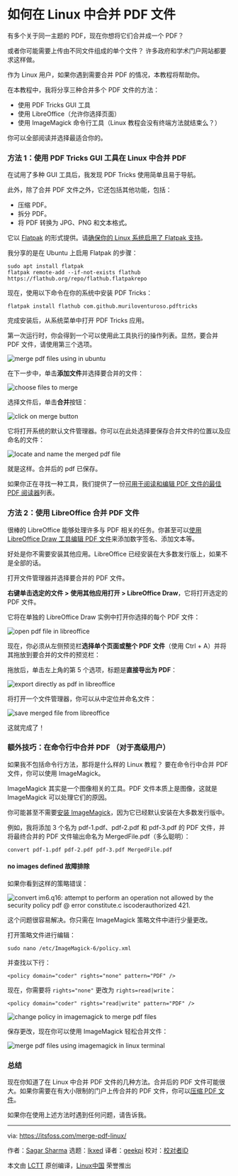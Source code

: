 [#]: subject: "How to Merge PDF Files in Linux"
[#]: via: "https://itsfoss.com/merge-pdf-linux/"
[#]: author: "Sagar Sharma https://itsfoss.com/author/sagar/"
[#]: collector: "lkxed"
[#]: translator: "geekpi"
[#]: reviewer: " "
[#]: publisher: " "
[#]: url: " "

如何在 Linux 中合并 PDF 文件
======

有多个关于同一主题的 PDF，现在你想将它们合并成一个 PDF？

或者你可能需要上传由不同文件组成的单个文件？ 许多政府和学术门户网站都要求这样做。

作为 Linux 用户，如果你遇到需要合并 PDF 的情况，本教程将帮助你。

在本教程中，我将分享三种合并多个 PDF 文件的方法：

- 使用 PDF Tricks GUI 工具
- 使用 LibreOffice（允许你选择页面）
- 使用 ImageMagick 命令行工具（Linux 教程会没有终端方法就结束么？）

你可以全部阅读并选择最适合你的。

### 方法 1：使用 PDF Tricks GUI 工具在 Linux 中合并 PDF

在试用了多种 GUI 工具后，我发现 PDF Tricks 使用简单且易于导航。

此外，除了合并 PDF 文件之外，它还包括其他功能，包括：

- 压缩 PDF。
- 拆分 PDF。
- 将 PDF 转换为 JPG、PNG 和文本格式。

它以 [Flatpak][1] 的形式提供。请[确保你的 Linux 系统启用了 Flatpak 支持][2]。

我分享的是在 Ubuntu 上启用 Flatpak 的步骤：

```
sudo apt install flatpak
flatpak remote-add --if-not-exists flathub https://flathub.org/repo/flathub.flatpakrepo
```

现在，使用以下命令在你的系统中安装 PDF Tricks：

```
flatpak install flathub com.github.muriloventuroso.pdftricks
```

完成安装后，从系统菜单中打开 PDF Tricks 应用。

第一次运行时，你会得到一个可以使用此工具执行的操作列表。显然，要合并 PDF 文件，请使用第三个选项。

![merge pdf files using in ubuntu][3]

在下一步中，单击**添加文件**并选择要合并的文件：

![choose files to merge][4]

选择文件后，单击**合并**按钮：

![click on merge button][5]

它将打开系统的默认文件管理器。你可以在此处选择要保存合并文件的位置以及应命名的文件：

![locate and name the merged pdf file][6]

就是这样。合并后的 pdf 已保存。

如果你正在寻找一种工具，我们提供了一份[可用于阅读和编辑 PDF 文件的最佳 PDF 阅读器][7]列表。

### 方法 2：使用 LibreOffice 合并 PDF 文件

很棒的 LibreOffice 能够处理许多与 PDF 相关的任务。你甚至可以[使用 LibreOffice Draw 工具编辑 PDF 文件][8]来添加数字签名、添加文本等。

好处是你不需要安装其他应用。LibreOffice 已经安装在大多数发行版上，如果不是全部的话。

打开文件管理器并选择要合并的 PDF 文件。

**右键单击选定的文件 > 使用其他应用打开 > LibreOffice Draw**，它将打开选定的 PDF 文件。

它将在单独的 LibreOffice Draw 实例中打开你选择的每个 PDF 文件：

![open pdf file in libreoffice][9]

现在，你必须从左侧预览栏**选择单个页面或整个 PDF 文件**（使用 Ctrl + A）并将其拖放到要合并的文件的预览栏：

拖放后，单击左上角的第 5 个选项，标题是**直接导出为 PDF**：

![export directly as pdf in libreoffice][10]

将打开一个文件管理器，你可以从中定位并命名文件：

![save merged file from libreoffice][11]

这就完成了！

### 额外技巧：在命令行中合并 PDF （对于高级用户）

如果我不包括命令行方法，那将是什么样的 Linux 教程？ 要在命令行中合并 PDF 文件，你可以使用 ImageMagick。

ImageMagick 其实是一个图像相关的工具。PDF 文件本质上是图像，这就是 ImageMagick 可以处理它们的原因。

你可能甚至不需要[安装 ImageMagick][12]，因为它已经默认安装在大多数发行版中。

例如，我将添加 3 个名为 pdf-1.pdf、pdf-2.pdf 和 pdf-3.pdf 的 PDF 文件，并将最终合并的 PDF 文件输出命名为 MergedFile.pdf（多么聪明）：

```
convert pdf-1.pdf pdf-2.pdf pdf-3.pdf MergedFile.pdf
```

#### no images defined 故障排除

如果你看到这样的策略错误：

![convert im6.q16: attempt to perform an operation not allowed by the security policy `pdf` @ error constitute.c iscoderauthorized 421.][13]

这个问题很容易解决。你只需在 ImageMagick 策略文件中进行少量更改。

打开策略文件进行编辑：

```
sudo nano /etc/ImageMagick-6/policy.xml
```

并查找以下行：

```
<policy domain="coder" rights="none" pattern="PDF" />
```

现在，你需要将 `rights="none"` 更改为 `rights=read|write`：

```
<policy domain="coder" rights="read|write" pattern="PDF" />
```

![change policy in imagemagick to merge pdf files][14]

保存更改，现在你可以使用 ImageMagick 轻松合并文件：

![merge pdf files using imagemagick in linux terminal][15]

### 总结

现在你知道了在 Linux 中合并 PDF 文件的几种方法。合并后的 PDF 文件可能很大。如果你需要在有大小限制的门户上传合并的 PDF 文件，你可以[压缩 PDF 文件][16]。

如果你在使用上述方法时遇到任何问题，请告诉我。

--------------------------------------------------------------------------------

via: https://itsfoss.com/merge-pdf-linux/

作者：[Sagar Sharma][a]
选题：[lkxed][b]
译者：[geekpi](https://github.com/geekpi)
校对：[校对者ID](https://github.com/校对者ID)

本文由 [LCTT](https://github.com/LCTT/TranslateProject) 原创编译，[Linux中国](https://linux.cn/) 荣誉推出

[a]: https://itsfoss.com/author/sagar/
[b]: https://github.com/lkxed
[1]: https://itsfoss.com/what-is-flatpak/
[2]: https://itsfoss.com/flatpak-guide/
[3]: https://itsfoss.com/wp-content/uploads/2022/11/merge-pdf-files-using-in-ubuntu-1.png
[4]: https://itsfoss.com/wp-content/uploads/2022/11/choose-files-to-merge.png
[5]: https://itsfoss.com/wp-content/uploads/2022/11/click-on-merge-button.png
[6]: https://itsfoss.com/wp-content/uploads/2022/11/locate-and-name-the-merged-pdf-file.png
[7]: https://itsfoss.com/pdf-editors-linux/
[8]: https://itsfoss.com/edit-pdf-files-ubuntu-linux/
[9]: https://itsfoss.com/wp-content/uploads/2022/11/open-pdf-file-in-libreoffice.png
[10]: https://itsfoss.com/wp-content/uploads/2022/11/export-directly-as-pdf-in-libreoffice.png
[11]: https://itsfoss.com/wp-content/uploads/2022/11/save-merged-file-from-libreoffice.png
[12]: https://itsfoss.com/install-imagemagick-ubuntu/
[13]: https://itsfoss.com/wp-content/uploads/2022/11/convert-im6.q16-attempt-to-perform-an-operation-not-allowed-by-the-security-policy-pdf-@-error-constitute.c-iscoderauthorized-421.0a.png
[14]: https://itsfoss.com/wp-content/uploads/2022/11/change-policy-in-imagemagick-to-merge-pdf-files.png
[15]: https://itsfoss.com/wp-content/uploads/2022/11/merge-pdf-files-using-imagemagick-in-linux-terminal.png
[16]: https://itsfoss.com/compress-pdf-linux/
